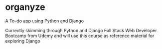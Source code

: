 # organyze
A To-do app using Python and Django

Currently skimming through Python and Django Full Stack Web Developer Bootcamp from Udemy and will use this course as reference material for exploring Django

